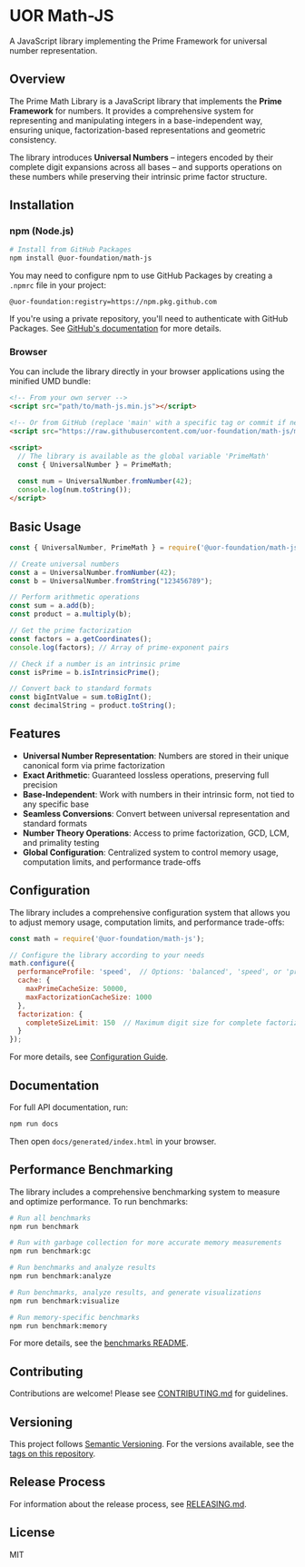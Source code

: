 # UOR Math-JS

A JavaScript library implementing the Prime Framework for universal number representation.

## Overview

The Prime Math Library is a JavaScript library that implements the **Prime Framework** for numbers. It provides a comprehensive system for representing and manipulating integers in a base-independent way, ensuring unique, factorization-based representations and geometric consistency.

The library introduces **Universal Numbers** – integers encoded by their complete digit expansions across all bases – and supports operations on these numbers while preserving their intrinsic prime factor structure.

## Installation

### npm (Node.js)

```bash
# Install from GitHub Packages
npm install @uor-foundation/math-js
```

You may need to configure npm to use GitHub Packages by creating a `.npmrc` file in your project:

```
@uor-foundation:registry=https://npm.pkg.github.com
```

If you're using a private repository, you'll need to authenticate with GitHub Packages. See [GitHub's documentation](https://docs.github.com/en/packages/working-with-a-github-packages-registry/working-with-the-npm-registry#authenticating-to-github-packages) for more details.

### Browser

You can include the library directly in your browser applications using the minified UMD bundle:

```html
<!-- From your own server -->
<script src="path/to/math-js.min.js"></script>

<!-- Or from GitHub (replace 'main' with a specific tag or commit if needed) -->
<script src="https://raw.githubusercontent.com/uor-foundation/math-js/main/dist/math-js.min.js"></script>

<script>
  // The library is available as the global variable 'PrimeMath'
  const { UniversalNumber } = PrimeMath;
  
  const num = UniversalNumber.fromNumber(42);
  console.log(num.toString());
</script>
```

## Basic Usage

```javascript
const { UniversalNumber, PrimeMath } = require('@uor-foundation/math-js');

// Create universal numbers
const a = UniversalNumber.fromNumber(42);
const b = UniversalNumber.fromString("123456789");

// Perform arithmetic operations
const sum = a.add(b);
const product = a.multiply(b);

// Get the prime factorization
const factors = a.getCoordinates();
console.log(factors); // Array of prime-exponent pairs

// Check if a number is an intrinsic prime
const isPrime = b.isIntrinsicPrime();

// Convert back to standard formats
const bigIntValue = sum.toBigInt();
const decimalString = product.toString();
```

## Features

- **Universal Number Representation**: Numbers are stored in their unique canonical form via prime factorization
- **Exact Arithmetic**: Guaranteed lossless operations, preserving full precision
- **Base-Independent**: Work with numbers in their intrinsic form, not tied to any specific base
- **Seamless Conversions**: Convert between universal representation and standard formats
- **Number Theory Operations**: Access to prime factorization, GCD, LCM, and primality testing
- **Global Configuration**: Centralized system to control memory usage, computation limits, and performance trade-offs

## Configuration

The library includes a comprehensive configuration system that allows you to adjust memory usage, computation limits, and performance trade-offs:

```javascript
const math = require('@uor-foundation/math-js');

// Configure the library according to your needs
math.configure({
  performanceProfile: 'speed',  // Options: 'balanced', 'speed', or 'precision'
  cache: {
    maxPrimeCacheSize: 50000,
    maxFactorizationCacheSize: 1000
  },
  factorization: {
    completeSizeLimit: 150  // Maximum digit size for complete factorization
  }
});
```

For more details, see [Configuration Guide](docs/configuration.md).

## Documentation

For full API documentation, run:

```bash
npm run docs
```

Then open `docs/generated/index.html` in your browser.

## Performance Benchmarking

The library includes a comprehensive benchmarking system to measure and optimize performance. To run benchmarks:

```bash
# Run all benchmarks
npm run benchmark

# Run with garbage collection for more accurate memory measurements
npm run benchmark:gc

# Run benchmarks and analyze results
npm run benchmark:analyze

# Run benchmarks, analyze results, and generate visualizations
npm run benchmark:visualize

# Run memory-specific benchmarks
npm run benchmark:memory
```

For more details, see the [benchmarks README](./benchmarks/README.md).

## Contributing

Contributions are welcome! Please see [CONTRIBUTING.md](./CONTRIBUTING.md) for guidelines.

## Versioning

This project follows [Semantic Versioning](https://semver.org/). For the versions available, see the [tags on this repository](https://github.com/uor-foundation/math-js/tags).

## Release Process

For information about the release process, see [RELEASING.md](./RELEASING.md).

## License

MIT